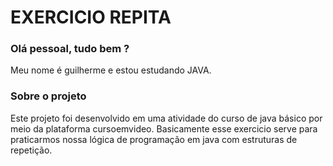 # EXERCICIO REPITA

### Olá pessoal, tudo bem ?

Meu nome é guilherme e estou estudando JAVA.


### Sobre o projeto

Este projeto foi desenvolvido em uma atividade do curso de java básico por meio da plataforma cursoemvideo. Basicamente esse exercicio serve para praticarmos nossa lógica de programação em java com estruturas de repetição.
